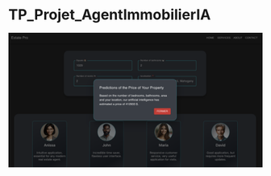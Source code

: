 # TP_Projet_AgentImmobilierIA

<img src="https://github.com/romainbcode/repo_gif/blob/main/screen_app_immobiliere.png"/>
